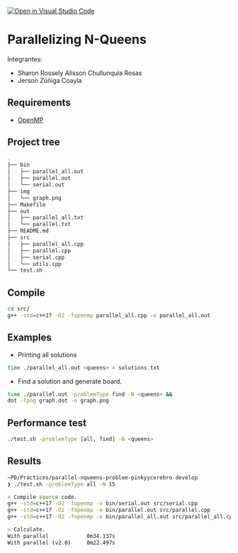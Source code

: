 [![Open in Visual Studio Code](https://classroom.github.com/assets/open-in-vscode-f059dc9a6f8d3a56e377f745f24479a46679e63a5d9fe6f495e02850cd0d8118.svg)](https://classroom.github.com/online_ide?assignment_repo_id=6148789&assignment_repo_type=AssignmentRepo)

# Parallelizing N-Queens

Integrantes:
- Sharon Rossely Alisson Chullunquía Rosas
- Jerson Zúñiga Coayla

## Requirements
- [OpenMP](https://www.openmp.org/)

## Project tree
```sh
.
├── bin
│   ├── parallel_all.out
│   ├── parallel.out
│   └── serial.out
├── img
│   └── graph.png
├── Makefile
├── out
│   ├── parallel_all.txt
│   └── parallel.txt
├── README.md
├── src
│   ├── parallel_all.cpp
│   ├── parallel.cpp
│   ├── serial.cpp
│   └── utils.cpp
└── test.sh
```

## Compile
```sh
cd src/
g++ -std=c++17 -O2 -fopenmp parallel_all.cpp -o parallel_all.out
```

## Examples
- Printing all solutions
```sh
time ./parallel_all.out <queens> > solutions.txt
```
- Find a solution and generate board.
```sh
time ./parallel.out -problemType find -N <queens> &&
dot -Tpng graph.dot -o graph.png
```

## Performance test
```sh
./test.sh -problemType [all, find] -N <queens>
```

## Results
```sh
~PD/Practices/parallel-nqueens-problem-pinkyycerebro develop
❯ ./test.sh -problemType all -N 15

> Compile source code.
g++ -std=c++17 -O2 -fopenmp -o bin/serial.out src/serial.cpp
g++ -std=c++17 -O2 -fopenmp -o bin/parallel.out src/parallel.cpp
g++ -std=c++17 -O2 -fopenmp -o bin/parallel_all.out src/parallel_all.cpp

> Calculate.
With parallel            0m34.137s
With parallel (v2.0)     0m22.497s
```

